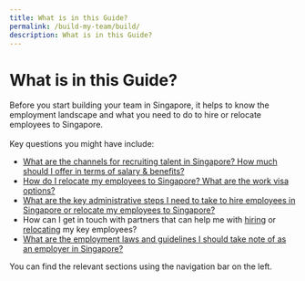 ```yaml
---
title: What is in this Guide?
permalink: /build-my-team/build/
description: What is in this Guide?
---
```

# What is in this Guide?

Before you start building your team in Singapore, it helps to know the employment landscape and what you need to do to hire or relocate employees to Singapore. <br>
<br>
Key questions you might have include:
* [What are the channels for recruiting talent in Singapore? How much should I offer in terms of salary &amp; benefits?](/build-team/hire-local-talent/overview/)
* [How do I relocate my employees to Singapore? What are the work visa options?](/build-my-team/relocate/overview/)
* [What are the key administrative steps I need to take to hire employees in Singapore or relocate my employees to Singapore?](/build-my-team/admin/)
* How can I get in touch with partners that can help me with [hiring](/build-my-team/hire-local-talent/portals-agencies/) or [relocating](/build-my-team/relocate-key-employees/prepare-employees-for-move-to-sg/#find-service-providers-to-assist-with-your-employees-relocation) my key employees?
* [What are the employment laws and guidelines I should take note of as an employer in Singapore?](/build-my-team/employment-practices-in-sg/overview/)

You can find the relevant sections using the navigation bar on the left.